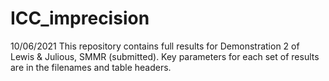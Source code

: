 # ICC_imprecision

10/06/2021
This repository contains full results for Demonstration 2 of Lewis & Julious, SMMR (submitted).
Key parameters for each set of results are in the filenames and table headers.